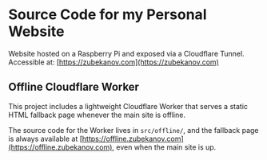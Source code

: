# Source Code for my Personal Website

Website hosted on a Raspberry Pi and exposed via a Cloudflare Tunnel.  
Accessible at: [https://zubekanov.com](https://zubekanov.com)

## Offline Cloudflare Worker

This project includes a lightweight Cloudflare Worker that serves a static HTML fallback page whenever the main site is offline.

The source code for the Worker lives in `src/offline/`, and the fallback page is always available at [https://offline.zubekanov.com](https://offline.zubekanov.com), even when the main site is up.
